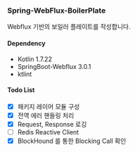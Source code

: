 <h3>Spring-WebFlux-BoilerPlate</h3>

Webflux 기반의 보일러 플레이트를 작성합니다.

<h4>Dependency</h4>

- Kotlin 1.7.22
- SpringBoot-Webflux 3.0.1
- ktlint

<h4>Todo List</h4>

- [x] 패키지 레이어 모듈 구성
- [x] 전역 에러 핸들링 처리
- [x] Request, Response 로깅
- [ ] Redis Reactive Client
- [x] BlockHound 를 통한 Blocking Call 확인
